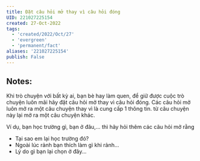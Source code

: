 ```yaml
---
title: Đặt câu hỏi mở thay vì câu hỏi đóng
UID: 221027225154
created: 27-Oct-2022
tags:
  - 'created/2022/Oct/27'
  - 'evergreen'
  - 'permanent/fact'
aliases: '221027225154'
publish: False
---
```

## Notes:
Khi trò chuyện với bất kỳ ai, bạn bè hay làm quen, để giữ được cuộc trò chuyện luôn mãi hãy đặt câu hỏi mở thay vì câu hỏi đóng. Các câu hỏi mở luôn mở ra một câu chuyện thay vì là cung cấp 1 thông tin. từ câu chuyện này lại mở ra một câu chuyện khác.

Ví dụ, bạn học trường gì, bạn ở đâu,... thì hãy hỏi thêm các câu hỏi mở rằng 
- Tại sao em lại học trường đó?
- Ngoài lúc rảnh bạn thích làm gì khi rảnh...
- Lý do gì bạn lại chọn ở đây...